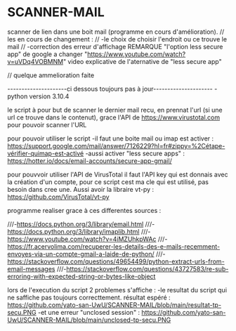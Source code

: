 # SCANNER-MAIL
scanner de lien dans une boit mail (programme en cours d'amélioration).
// les en cours de changement :
// -le choix de choisir l'endroit ou ce trouve le mail
// -correction des erreur d'affichage
REMARQUE "l'option less secure app" de google a changer "https://www.youtube.com/watch?v=uVDq4VOBMNM" video explicative de l'aternative de "less secure app"  


// quelque ammelioration faite 

---------------------ci dessous toujours pas à jour---------------------
-python version 3.10.4

le script à pour but de scanner le dernier mail recu, en prennat l'url (si une url ce trouve dans le contenut), grace l'API de https://www.virustotal.com pour pouvoir scanner l'URL

pour pouvoir utiliser le script
-il faut une boite mail ou imap est activer : https://support.google.com/mail/answer/7126229?hl=fr#zippy=%2Cétape-vérifier-quimap-est-activé
-aussi activer "less secure apps" : https://hotter.io/docs/email-accounts/secure-app-gmail/

pour pouvvoir utiliser l'API de VirusTotal il faut l'API key qui est donnais avec la création d'un compte, pour ce script cest ma cle qui est utilisé, pas besoin dans cree une.
Aussi avoir la libraire vt-py : https://github.com/VirusTotal/vt-py


programme realiser grace à ces differentes sources :

///-https://docs.python.org/3/library/email.html
///-https://docs.python.org/3/library/imaplib.html
///-https://www.youtube.com/watch?v=4iMZUhkpWAc
///-https://fr.acervolima.com/recuperer-les-details-des-e-mails-recemment-envoyes-via-un-compte-gmail-a-laide-de-python/
///-https://stackoverflow.com/questions/49654499/python-extract-urls-from-email-messages
///-https://stackoverflow.com/questions/43727583/re-sub-erroring-with-expected-string-or-bytes-like-object



lors de l'execution du script 2 problemes s'affiche :
-le resultat du script qui ne saffiche pas toujours correcttement. résultat espéré : https://github.com/yato-san-UwU/SCANNER-MAIL/blob/main/resultat-tp-secu.PNG
-et une erreur "unclosed session"  : https://github.com/yato-san-UwU/SCANNER-MAIL/blob/main/unclosed-tp-secu.PNG
